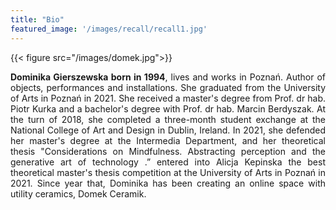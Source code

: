 ```yaml
---
title: "Bio"
featured_image: '/images/recall/recall1.jpg'
---
```

{{< figure src="/images/domek.jpg">}}

 <div style="text-align: justify">
 <strong>Dominika Gierszewska born in 1994</strong>, lives and works in Poznań. Author of objects, performances and installations. She graduated from the University of Arts in Poznań in 2021. She received a master's degree from Prof. dr hab. Piotr Kurka and a bachelor's degree with Prof. dr hab. Marcin Berdyszak. At the turn of 2018, she completed a three-month student exchange at the National College of Art and Design in Dublin, Ireland. In 2021, she defended her master's degree at the Intermedia Department, and her theoretical thesis "Considerations on Mindfulness. Abstracting perception and the generative art of technology .” entered into Alicja Kepinska the best theoretical master's thesis competition at the University of Arts in Poznań in 2021. Since year that, Dominika has been creating an online space with utility ceramics, Domek Ceramik.
  <br>


</div>
